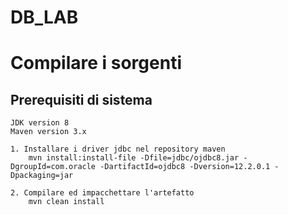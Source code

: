 # DB_LAB

# Compilare i sorgenti

## Prerequisiti di sistema

    JDK version 8
    Maven version 3.x

    1. Installare i driver jdbc nel repository maven
        mvn install:install-file -Dfile=jdbc/ojdbc8.jar -DgroupId=com.oracle -DartifactId=ojdbc8 -Dversion=12.2.0.1 -Dpackaging=jar

    2. Compilare ed impacchettare l'artefatto
        mvn clean install

